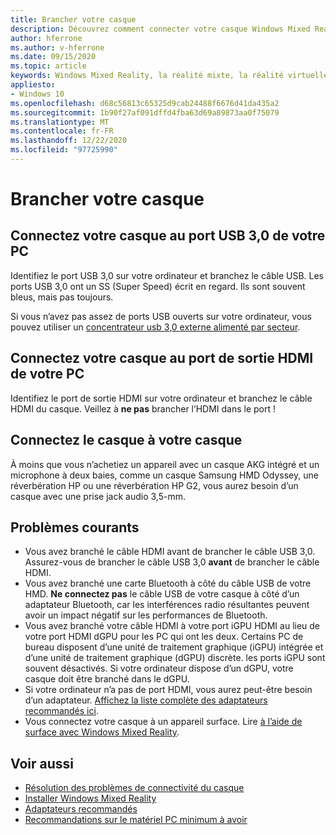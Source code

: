 ```yaml
---
title: Brancher votre casque
description: Découvrez comment connecter votre casque Windows Mixed Reality à USB 3,0, HDMI et casque.
author: hferrone
ms.author: v-hferrone
ms.date: 09/15/2020
ms.topic: article
keywords: Windows Mixed Reality, la réalité mixte, la réalité virtuelle, VR, MR, casque, configuration, prise en main
appliesto:
- Windows 10
ms.openlocfilehash: d68c56813c65325d9cab24488f6676d41da435a2
ms.sourcegitcommit: 1b90f27af091dffd4fba63d69a89873aa0f75079
ms.translationtype: MT
ms.contentlocale: fr-FR
ms.lasthandoff: 12/22/2020
ms.locfileid: "97725990"
---
```

# <a name="plug-in-your-headset"></a>Brancher votre casque

## <a name="connect-your-headset-to-your-pcs-usb-30-port"></a>Connectez votre casque au port USB 3,0 de votre PC

Identifiez le port USB 3,0 sur votre ordinateur et branchez le câble USB. Les ports USB 3,0 ont un SS (Super Speed) écrit en regard. Ils sont souvent bleus, mais pas toujours.

Si vous n’avez pas assez de ports USB ouverts sur votre ordinateur, vous pouvez utiliser un [concentrateur usb 3,0 externe alimenté par secteur](recommended-adapters-for-windows-mixed-reality-capable-pcs.md#using-external-usb-30-hubs-with-windows-mixed-reality-headsets).

## <a name="connect-your-headset-to-your-pcs-hdmi-out-port"></a>Connectez votre casque au port de sortie HDMI de votre PC

Identifiez le port de sortie HDMI sur votre ordinateur et branchez le câble HDMI du casque. Veillez à **ne pas** brancher l’HDMI dans le port !

## <a name="connect-headphones-to-your-headset"></a>Connectez le casque à votre casque

À moins que vous n’achetiez un appareil avec un casque AKG intégré et un microphone à deux baies, comme un casque Samsung HMD Odyssey, une réverbération HP ou une réverbération HP G2, vous aurez besoin d’un casque avec une prise jack audio 3,5-mm.

## <a name="common-issues"></a>Problèmes courants

* Vous avez branché le câble HDMI avant de brancher le câble USB 3,0.  Assurez-vous de brancher le câble USB 3,0 **avant** de brancher le câble HDMI.
* Vous avez branché une carte Bluetooth à côté du câble USB de votre HMD. **Ne connectez pas** le câble USB de votre casque à côté d’un adaptateur Bluetooth, car les interférences radio résultantes peuvent avoir un impact négatif sur les performances de Bluetooth.
* Vous avez branché votre câble HDMI à votre port iGPU HDMI au lieu de votre port HDMI dGPU pour les PC qui ont les deux. Certains PC de bureau disposent d’une unité de traitement graphique (iGPU) intégrée et d’une unité de traitement graphique (dGPU) discrète. les ports iGPU sont souvent désactivés. Si votre ordinateur dispose d’un dGPU, votre casque doit être branché dans le dGPU.  
* Si votre ordinateur n’a pas de port HDMI, vous aurez peut-être besoin d’un adaptateur. [Affichez la liste complète des adaptateurs recommandés ici](recommended-adapters-for-windows-mixed-reality-capable-pcs.md).
* Vous connectez votre casque à un appareil surface. Lire [à l’aide de surface avec Windows Mixed Reality](windows-mixed-reality-minimum-pc-hardware-compatibility-guidelines.md#windows-mixed-reality-and-surface).

## <a name="see-also"></a>Voir aussi

* [Résolution des problèmes de connectivité du casque](headset-connectivity.md)
* [Installer Windows Mixed Reality](install-windows-mixed-reality.md)
* [Adaptateurs recommandés](recommended-adapters-for-windows-mixed-reality-capable-pcs.md)
* [Recommandations sur le matériel PC minimum à avoir](windows-mixed-reality-minimum-pc-hardware-compatibility-guidelines.md)

